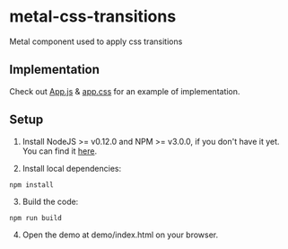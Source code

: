# metal-css-transitions

Metal component used to apply css transitions

## Implementation

Check out [App.js](demo/App.js) & [app.css](demo/app.css) for an example of implementation.

## Setup

1. Install NodeJS >= v0.12.0 and NPM >= v3.0.0, if you don't have it yet. You
can find it [here](https://nodejs.org).

2. Install local dependencies:

  ```
  npm install
  ```

3. Build the code:

  ```
  npm run build
  ```

4. Open the demo at demo/index.html on your browser.
